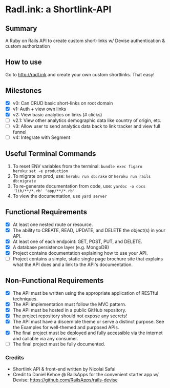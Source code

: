 # Radl.ink: a Shortlink-API

## Summary
A Ruby on Rails API to create custom short-links w/ Devise authentication & custom authorization

## How to use
Go to http://radl.ink and create your own custom shortlinks. That easy!

## Milestones

- [x] v0: Can CRUD basic short-links on root domain
- [x] v1: Auth + view own links
- [x] v2: View basic analytics on links (# clicks)
- [ ] v2.1: View other analytics demographic data like country of origin, etc.
- [ ] v3: Allow user to send analytics data back to link tracker and view full funnel
- [ ] v4: Integrate with Segment

## Useful Terminal Commands
1. To reset ENV variables from the terminal: `bundle exec figaro heroku:set -e production`
2. To migrate on prod, use: `heroku run db:rake` or `heroku run rails db:migrate`
3. To re-generate documentation from code, use: `yardoc -o docs 'lib/**/*.rb' 'app/**/*.rb'`
4. To view the documentation, use `yard server`

## Functional Requirements

- [x] At least one nested route or resource.
- [x] The ability to CREATE, READ, UPDATE, and DELETE the object(s) in your API.
- [x] At least one of each endpoint: GET, POST, PUT, and DELETE.
- [x] A database persistence layer (e.g. MongoDB)
- [x] Project contains documentation explaining how to use your API.
- [ ] Project contains a simple, static single page brochure site that explains what the API does and a link to the API's documentation.

## Non-Functional Requirements

- [x] The API must be written using the appropriate application of RESTful techniques.
- [x] The API implementation must follow the MVC pattern.
- [x] The API must be hosted in a public GitHub repository.
- [x] The project repository should not expose any secrets!
- [x] The API must have a discernible theme or serve a distinct purpose. See the Examples for well-themed and purposed APIs.
- [x] The final project must be deployed and fully accessible via the internet and callable via any consumer.
- [ ] The final project must be fully documented.

### Credits
- Shortlink API & front-end written by Nicolai Safai
- Credit to Daniel Kehoe @ RailsApps for the convenient starter app w/ Devise: https://github.com/RailsApps/rails-devise

